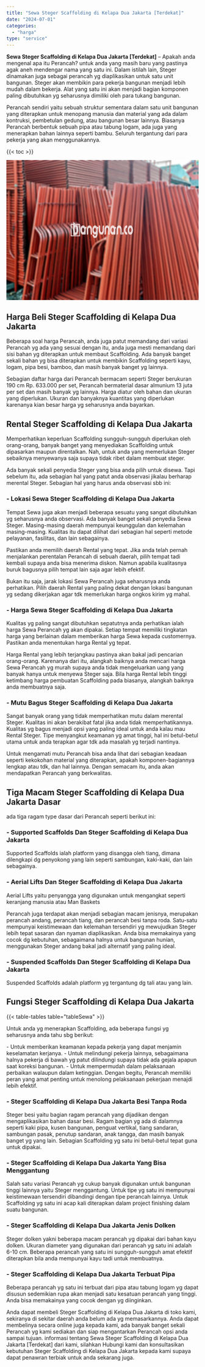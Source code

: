 ```yaml
---
title: "Sewa Steger Scaffolding di Kelapa Dua Jakarta [Terdekat]"
date: "2024-07-01"
categories: 
  - "harga"
type: "service"
---
```


**Sewa Steger Scaffolding di Kelapa Dua Jakarta \[Terdekat\]** – Apakah anda mengenal apa itu Perancah? untuk anda yang masih baru yang pastinya agak aneh mendengar nama yang satu ini. Dalam istilah lain, Steger dinamakan juga sebagai perancah yg diaplikasikan untuk satu unit bangunan. Steger akan membikin para pekerja bangunan menjadi lebih mudah dalam bekerja. Alat yang satu ini akan menjadi bagian komponen paling dibutuhkan yg seharusnya dimiliki oleh para tukang bangunan.

Perancah sendiri yaitu sebuah struktur sementara dalam satu unit bangunan yang diterapkan untuk menopang manusia dan material yang ada dalam kontruksi, pembetulan gedung, atau bangunan besar lainnya. Biasanya Perancah berbentuk sebuah pipa atau tabung logam, ada juga yang menerapkan bahan lainnya seperti bambu. Seluruh tergantung dari para pekerja yang akan menggunakannya.

{{< toc >}}

![Sewa Steger Scaffolding di Kelapa Dua Jakarta [Terdekat]](/images/sewa-scaffolding-steger-04.png)

## Harga Beli Steger Scaffolding di Kelapa Dua Jakarta

Beberapa soal harga Perancah, anda juga patut memandang dari variasi Perancah yg ada yang sesuai dengan itu, anda juga mesti memandang dari sisi bahan yg diterapkan untuk membaut Scaffolding. Ada banyak banget sekali bahan yg bisa diterapkan untuk membikin Scaffolding seperti kayu, logam, pipa besi, bamboo, dan masih banyak banget yg lainnya.

Sebagian daftar harga dari Perancah bermacam seperti Steger berukuran 190 cm Rp. 633.000 per set, Perancah bermaterial dasar almunium 13 juta per set dan masih banyak yg lainnya. Harga diatur oleh bahan dan ukuran yang diperlukan. Ukuran dan banyaknya kuantitas yang diperlukan karenanya kian besar harga yg seharusnya anda bayarkan.

## Rental Steger Scaffolding di Kelapa Dua Jakarta

Memperhatikan keperluan Scaffolding sungguh-sungguh diperlukan oleh orang-orang, banyak banget yang menyediakan Scaffolding untuk dipasarkan maupun direntalkan. Nah, untuk anda yang memerlukan Steger sebaiknya menyewanya saja supaya tidak ribet dalam membuat steger.

Ada banyak sekali penyedia Steger yang bisa anda pilih untuk disewa. Tapi sebelum itu, ada sebagian hal yang patut anda observasi jikalau berharap merental Steger. Sebagian hal yang harus anda observasi sbb ini:

### \- Lokasi Sewa Steger Scaffolding di Kelapa Dua Jakarta

Tempat Sewa juga akan menjadi beberapa sesuatu yang sangat dibutuhkan yg seharusnya anda observasi. Ada banyak banget sekali penyedia Sewa Steger. Masing-masing daerah mempunyai keunggulan dan kelemahan masing-masing. Kualitas itu dapat dilihat dari sebagian hal seperti metode pelayanan, fasilitas, dan lain sebagainya.

Pastikan anda memilih daerah Rental yang tepat. Jika anda telah pernah menjalankan perentalan Perancah di sebuah daerah, pilih tempat tadi kembali supaya anda bisa menerima diskon. Namun apabila kualitasnya buruk bagusnya pilih tempat lain saja agar lebih efektif.

Bukan itu saja, jarak lokasi Sewa Perancah juga seharusnya anda perhatikan. Pilih daerah Rental yang paling dekat dengan lokasi bangunan yg sedang dikerjakan agar tdk memerlukan harga ongkos kirim yg mahal.

### \- Harga Sewa Steger Scaffolding di Kelapa Dua Jakarta

Kualitas yg paling sangat dibutuhkan sepatutnya anda perhatikan ialah harga Sewa Perancah yg akan dipakai. Setiap tempat memiliki tingkatan harga yang berlainan dalam memberikan harga Sewa kepada customernya. Pastikan anda menentukan harga Rental yg tepat.

Harga Rental yang lebih terjangkau pastinya akan bakal jadi pencarian orang-orang. Karenanya dari itu, alangkah baiknya anda mencari harga Sewa Perancah yg murah supaya anda tidak mengeluarkan uang yang banyak hanya untuk menyewa Steger saja. Bila harga Rental lebih tinggi ketimbang harga pembuatan Scaffolding pada biasanya, alangkah baiknya anda membuatnya saja.

### \- Mutu Bagus Steger Scaffolding di Kelapa Dua Jakarta

Sangat banyak orang yang tidak memperhatikan mutu dalam merental Steger. Kualitas ini akan berakibat fatal jika anda tidak memperhatikannya. Kualitas yg bagus menjadi opsi yang paling ideal untuk anda kalau mau Rental Steger. Tipe menyangkut keamanan yg amat tinggi, hal ini betul-betul utama untuk anda terapkan agar tdk ada masalah yg terjadi nantinya.

Untuk mengamati mutu Perancah bisa anda lihat dari sebagian keadaan seperti kekokohan material yang diterapkan, apakah komponen-bagiannya lengkap atau tdk, dan hal lainnya. Dengan semacam itu, anda akan mendapatkan Perancah yang berkwalitas.

## Tiga Macam Steger Scaffolding di Kelapa Dua Jakarta Dasar

ada tiga ragam type dasar dari Perancah seperti berikut ini:

### \- Supported Scaffolds Dan Steger Scaffolding di Kelapa Dua Jakarta

Supported Scaffolds ialah platform yang disangga oleh tiang, dimana dilengkapi dg penyokong yang lain seperti sambungan, kaki-kaki, dan lain sebagainya.

### \- Aerial Lifts Dan Steger Scaffolding di Kelapa Dua Jakarta

Aerial Lifts yaitu penyangga yang digunakan untuk mengangkat seperti keranjang manusia atau Man Baskets

Perancah juga terdapat akan menjadi sebagian macam jenisnya, merupakan perancah andang, perancah tiang, dan perancah besi tanpa roda. Satu-satu mempunyai keistimewaan dan kelemahan tersendiri yg mewujudkan Steger lebih tepat sasaran dan nyaman diaplikasikan. Anda bisa memakainya yang cocok dg kebutuhan, sebagaimana halnya untuk bangunan hunian, menggunakan Steger andang bakal jadi alternatif yang paling ideal.

### \- Suspended Scaffolds Dan Steger Scaffolding di Kelapa Dua Jakarta

Suspended Scaffolds adalah platform yg tergantung dg tali atau yang lain.

## Fungsi Steger Scaffolding di Kelapa Dua Jakarta

{{< table-tables table="tableSewa" >}}

Untuk anda yg menerapkan Scaffolding, ada beberapa fungsi yg seharusnya anda tahu sbg berikut:

\- Untuk memberikan keamanan kepada pekerja yang dapat menjamin keselamatan kerjanya. - Untuk melindungi pekerja lainnya, sebagaimana halnya pekerja di bawah yg patut dilindungi supaya tidak ada gejala apapun saat koreksi bangunan. - Untuk mempermudah dalam pelaksanaan perbaikan walaupun dalam ketinggian. Dengan begitu, Perancah memiliki peran yang amat penting untuk menolong pelaksanaan pekerjaan menajdi lebih efektif.

### \- Steger Scaffolding di Kelapa Dua Jakarta Besi Tanpa Roda

Steger besi yaitu bagian ragam perancah yang dijadikan dengan mengaplikasikan bahan dasar besi. Ragam bagian yg ada di dalamnya seperti kaki pipa, kusen bangunan, penguat vertikal, tiang sandaran, sambungan pasak, penutup sandaran, anak tangga, dan masih banyak banget yg yang lain. Sebagian Scaffolding yg satu ini betul-betul tepat guna untuk dipakai.

### \- Steger Scaffolding di Kelapa Dua Jakarta Yang Bisa Menggantung

Salah satu variasi Perancah yg cukup banyak digunakan untuk bangunan tinggi lainnya yaitu Steger menggantung. Untuk tipe yg satu ini mempunyai keistimewaan tersendiri dibandingi dengan tipe perancah lainnya. Untuk Scaffolding yg satu ini acap kali diterapkan dalam project finishing dalam suatu bangunan.

### \- Steger Scaffolding di Kelapa Dua Jakarta Jenis Dolken

Steger dolken yakni beberapa macam perancah yg dipakai dari bahan kayu dolken. Ukuran diameter yang digunakan dari perancah yg satu ini adalah 6-10 cm. Beberapa perancah yang satu ini sungguh-sungguh amat efektif diterapkan bila anda mempunyai kayu tadi untuk membuatnya.

### \- Steger Scaffolding di Kelapa Dua Jakarta Terbuat Pipa

Beberapa perancah yg satu ini terbuat dari pipa atau tabung logam yg dapat disusun sedemikian rupa akan menjadi satu kesatuan perancah yang tinggi. Anda bisa memakainya yang cocok dengan yg diinginkan.

Anda dapat membeli Steger Scaffolding di Kelapa Dua Jakarta di toko kami, sekiranya di sekitar daerah anda belum ada yg memasarkannya. Anda dapat membelinya secara online juga kepada kami, ada banyak banget sekali Perancah yg kami sediakan dan siap mengantarkan Perancah opsi anda sampai tujuan. informasi tentang Sewa Steger Scaffolding di Kelapa Dua Jakarta \[Terdekat\] dari kami, silahkan Hubungi kami dan konsultasikan kebutuhan Steger Scaffolding di Kelapa Dua Jakarta kepada kami supaya dapat penawran terbiak untuk anda sekarang juga.
